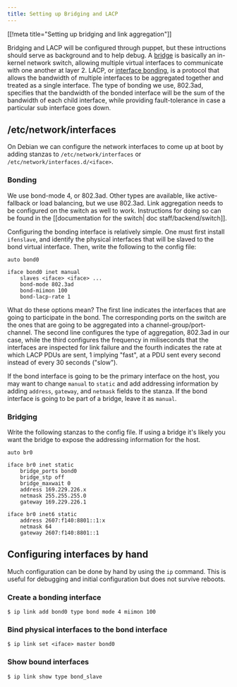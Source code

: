 ```yaml
---
title: Setting up Bridging and LACP
---
```


[[!meta title="Setting up bridging and link aggregation"]]

Bridging and LACP will be configured through puppet, but these
intructions should serve as background and to help debug. A
[bridge][linux-wiki-bridge] is basically an in-kernel network switch,
allowing multiple virtual interfaces to communicate with one another
at layer 2. LACP, or [interface bonding][linux-wiki-bonding], is a
protocol that allows the bandwidth of multiple interfaces to be
aggregated together and treated as a single interface. The type of
bonding we use, 802.3ad, specifies that the bandwidth of the bonded
interface will be the sum of the bandwidth of each child interface,
while providing fault-tolerance in case a particular sub interface
goes down.

## /etc/network/interfaces

On Debian we can configure the network interfaces to come up at boot by adding
stanzas to `/etc/network/interfaces` or `/etc/network/interfaces.d/<iface>`.

### Bonding

We use bond-mode 4, or 802.3ad. Other types are available, like active-fallback or load balancing,
but we use 802.3ad. Link aggregation needs to be configured on the switch as well to work. Instructions
for doing so can be found in the [[documentation for the switch| doc staff/backend/switch]].

Configuring the bonding interface is relatively simple. One must first install `ifenslave`, and
identify the physical interfaces that will be slaved to the bond virtual interface. Then, write
the following to the config file:

```
auto bond0

iface bond0 inet manual
    slaves <iface> <iface> ...
    bond-mode 802.3ad
    bond-miimon 100
    bond-lacp-rate 1
```

What do these options mean? The first line indicates the interfaces that are going to participate
in the bond. The corresponding ports on the switch are the ones that are going to be aggregated
into a channel-group/port-channel. The second line configures the type of aggregation, 802.3ad
in our case, while the third configures the frequency in miliseconds that the interfaces are
inspected for link failure and the fourth indicates the rate at which LACP PDUs are sent, 1
implying "fast", at a PDU sent every second instead of every 30 seconds ("slow").

If the bond interface is going to be the primary interface on the host, you may want to change
`manual` to `static` and add addressing information by adding `address`, `gateway`, and `netmask`
fields to the stanza. If the bond interface is going to be part of a bridge, leave it as `manual`.

### Bridging

Write the following stanzas to the config file. If using a bridge it's likely you want
the bridge to expose the addressing information for the host.

```
auto br0

iface br0 inet static
    bridge_ports bond0
    bridge_stp off
    bridge_maxwait 0
    address 169.229.226.x
    netmask 255.255.255.0
    gateway 169.229.226.1

iface br0 inet6 static
    address 2607:f140:8801::1:x
    netmask 64
    gateway 2607:f140:8801::1
```

## Configuring interfaces by hand

Much configuration can be done by hand by using the `ip` command. This is useful
for debugging and initial configuration but does not survive reboots.

### Create a bonding interface

```
$ ip link add bond0 type bond mode 4 miimon 100
```

### Bind physical interfaces to the bond interface

```
$ ip link set <iface> master bond0
```

### Show bound interfaces

```
$ ip link show type bond_slave
```

[linux-wiki-bonding]: https://wiki.linuxfoundation.org/networking/bonding
[linux-wiki-bridge]: https://wiki.linuxfoundation.org/networking/bridge

